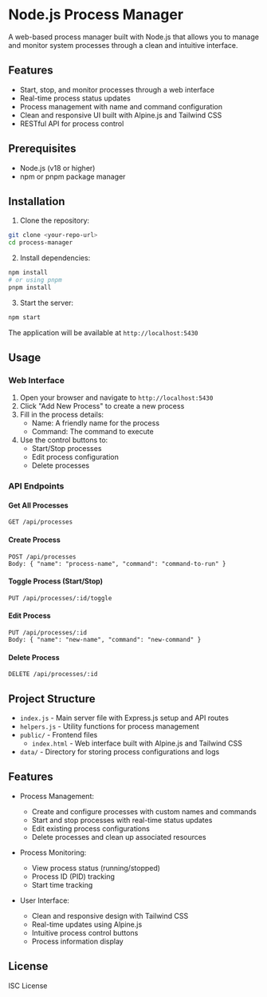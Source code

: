 # Node.js Process Manager

A web-based process manager built with Node.js that allows you to manage and monitor system processes through a clean and intuitive interface.

## Features

- Start, stop, and monitor processes through a web interface
- Real-time process status updates
- Process management with name and command configuration
- Clean and responsive UI built with Alpine.js and Tailwind CSS
- RESTful API for process control

## Prerequisites

- Node.js (v18 or higher)
- npm or pnpm package manager

## Installation

1. Clone the repository:
```bash
git clone <your-repo-url>
cd process-manager
```

2. Install dependencies:
```bash
npm install
# or using pnpm
pnpm install
```

3. Start the server:
```bash
npm start
```

The application will be available at `http://localhost:5430`

## Usage

### Web Interface

1. Open your browser and navigate to `http://localhost:5430`
2. Click "Add New Process" to create a new process
3. Fill in the process details:
   - Name: A friendly name for the process
   - Command: The command to execute
4. Use the control buttons to:
   - Start/Stop processes
   - Edit process configuration
   - Delete processes

### API Endpoints

#### Get All Processes
```
GET /api/processes
```

#### Create Process
```
POST /api/processes
Body: { "name": "process-name", "command": "command-to-run" }
```

#### Toggle Process (Start/Stop)
```
PUT /api/processes/:id/toggle
```

#### Edit Process
```
PUT /api/processes/:id
Body: { "name": "new-name", "command": "new-command" }
```

#### Delete Process
```
DELETE /api/processes/:id
```

## Project Structure

- `index.js` - Main server file with Express.js setup and API routes
- `helpers.js` - Utility functions for process management
- `public/` - Frontend files
  - `index.html` - Web interface built with Alpine.js and Tailwind CSS
- `data/` - Directory for storing process configurations and logs

## Features

- Process Management:
  - Create and configure processes with custom names and commands
  - Start and stop processes with real-time status updates
  - Edit existing process configurations
  - Delete processes and clean up associated resources

- Process Monitoring:
  - View process status (running/stopped)
  - Process ID (PID) tracking
  - Start time tracking

- User Interface:
  - Clean and responsive design with Tailwind CSS
  - Real-time updates using Alpine.js
  - Intuitive process control buttons
  - Process information display

## License

ISC License
